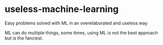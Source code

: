 # useless-machine-learning
Easy problems solved with ML in an overelaborated and useless way

ML can do multiple things, some times, using ML is not the best approach but is the fanciest.